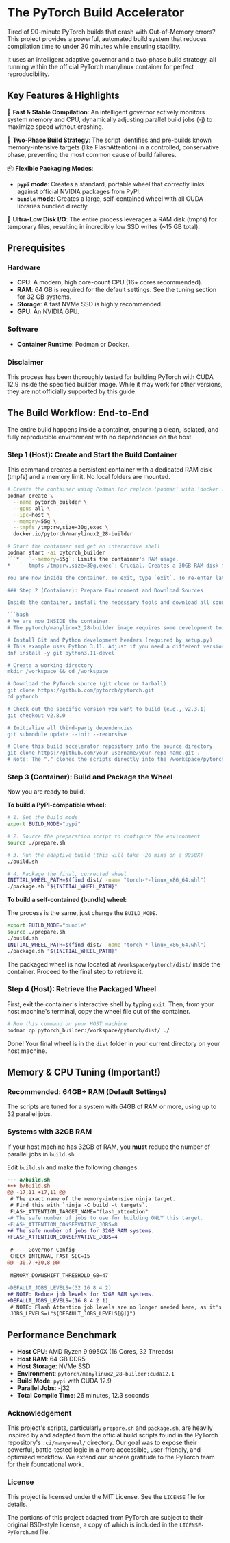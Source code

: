 # The PyTorch Build Accelerator

Tired of 90-minute PyTorch builds that crash with Out-of-Memory errors? This project provides a powerful, automated build system that reduces compilation time to under 30 minutes while ensuring stability.

It uses an intelligent adaptive governor and a two-phase build strategy, all running within the official PyTorch manylinux container for perfect reproducibility.

## Key Features & Highlights

🚀 **Fast & Stable Compilation**: An intelligent governor actively monitors system memory and CPU, dynamically adjusting parallel build jobs (-j) to maximize speed without crashing.

🧠 **Two-Phase Build Strategy**: The script identifies and pre-builds known memory-intensive targets (like FlashAttention) in a controlled, conservative phase, preventing the most common cause of build failures.

📦 **Flexible Packaging Modes**:
*   **`pypi` mode**: Creates a standard, portable wheel that correctly links against official NVIDIA packages from PyPI.
*   **`bundle` mode**: Creates a large, self-contained wheel with all CUDA libraries bundled directly.

💾 **Ultra-Low Disk I/O**: The entire process leverages a RAM disk (tmpfs) for temporary files, resulting in incredibly low SSD writes (~15 GB total).

## Prerequisites
### Hardware
*   **CPU**: A modern, high core-count CPU (16+ cores recommended).
*   **RAM**: 64 GB is required for the default settings. See the tuning section for 32 GB systems.
*   **Storage**: A fast NVMe SSD is highly recommended.
*   **GPU**: An NVIDIA GPU.

### Software
*   **Container Runtime**: Podman or Docker.

### Disclaimer
This process has been thoroughly tested for building PyTorch with CUDA 12.9 inside the specified builder image. While it may work for other versions, they are not officially supported by this guide.

## The Build Workflow: End-to-End

The entire build happens inside a container, ensuring a clean, isolated, and fully reproducible environment with no dependencies on the host.

### Step 1 (Host): Create and Start the Build Container

This command creates a persistent container with a dedicated RAM disk (tmpfs) and a memory limit. No local folders are mounted.

```bash
# Create the container using Podman (or replace 'podman' with 'docker')
podman create \
  --name pytorch_builder \
  --gpus all \
  --ipc=host \
  --memory=55g \
  --tmpfs /tmp:rw,size=30g,exec \
  docker.io/pytorch/manylinux2_28-builder

# Start the container and get an interactive shell
podman start -ai pytorch_builder
```*   `--memory=55g`: Limits the container's RAM usage.
*   `--tmpfs /tmp:rw,size=30g,exec`: Crucial. Creates a 30GB RAM disk for temporary files to maximize speed and minimize SSD wear.

You are now inside the container. To exit, type `exit`. To re-enter later, simply run `podman start -ai pytorch_builder` again.

### Step 2 (Container): Prepare Environment and Download Sources

Inside the container, install the necessary tools and download all source code.

```bash
# We are now INSIDE the container.
# The pytorch/manylinux2_28-builder image requires some development tools.

# Install Git and Python development headers (required by setup.py)
# This example uses Python 3.11. Adjust if you need a different version.
dnf install -y git python3.11-devel

# Create a working directory
mkdir /workspace && cd /workspace

# Download the PyTorch source (git clone or tarball)
git clone https://github.com/pytorch/pytorch.git
cd pytorch

# Check out the specific version you want to build (e.g., v2.3.1)
git checkout v2.8.0

# Initialize all third-party dependencies
git submodule update --init --recursive

# Clone this build accelerator repository into the source directory
git clone https://github.com/your-username/your-repo-name.git .
# Note: The "." clones the scripts directly into the /workspace/pytorch directory.
```

### Step 3 (Container): Build and Package the Wheel

Now you are ready to build.

**To build a PyPI-compatible wheel:**
```bash
# 1. Set the build mode
export BUILD_MODE="pypi"

# 2. Source the preparation script to configure the environment
source ./prepare.sh

# 3. Run the adaptive build (this will take ~26 mins on a 9950X)
./build.sh

# 4. Package the final, corrected wheel
INITIAL_WHEEL_PATH=$(find dist/ -name "torch-*-linux_x86_64.whl")
./package.sh "${INITIAL_WHEEL_PATH}"
```
**To build a self-contained (bundle) wheel:**

The process is the same, just change the `BUILD_MODE`.
```bash
export BUILD_MODE="bundle"
source ./prepare.sh
./build.sh
INITIAL_WHEEL_PATH=$(find dist/ -name "torch-*-linux_x86_64.whl")
./package.sh "${INITIAL_WHEEL_PATH}"
```
The packaged wheel is now located at `/workspace/pytorch/dist/` inside the container. Proceed to the final step to retrieve it.

### Step 4 (Host): Retrieve the Packaged Wheel

First, exit the container's interactive shell by typing `exit`. Then, from your host machine's terminal, copy the wheel file out of the container.

```bash
# Run this command on your HOST machine
podman cp pytorch_builder:/workspace/pytorch/dist/ ./
```

Done! Your final wheel is in the `dist` folder in your current directory on your host machine.

## Memory & CPU Tuning (Important!)
### Recommended: 64GB+ RAM (Default Settings)
The scripts are tuned for a system with 64GB of RAM or more, using up to 32 parallel jobs.

### Systems with 32GB RAM
If your host machine has 32GB of RAM, you **must** reduce the number of parallel jobs in `build.sh`.

Edit `build.sh` and make the following changes:
```diff
--- a/build.sh
+++ b/build.sh
@@ -17,11 +17,11 @@
 # The exact name of the memory-intensive ninja target.
 # Find this with `ninja -C build -t targets`.
 FLASH_ATTENTION_TARGET_NAME="flash_attention"
-# The safe number of jobs to use for building ONLY this target.
-FLASH_ATTENTION_CONSERVATIVE_JOBS=8
+# The safe number of jobs for 32GB RAM systems.
+FLASH_ATTENTION_CONSERVATIVE_JOBS=4
 
 # --- Governor Config ---
 CHECK_INTERVAL_FAST_SEC=15
@@ -30,7 +30,8 @@
 
 MEMORY_DOWNSHIFT_THRESHOLD_GB=47
 
-DEFAULT_JOBS_LEVELS=(32 16 8 4 2)
+# NOTE: Reduce job levels for 32GB RAM systems.
+DEFAULT_JOBS_LEVELS=(16 8 4 2 1)
 # NOTE: Flash Attention job levels are no longer needed here, as it's built separately.
 JOBS_LEVELS=("${DEFAULT_JOBS_LEVELS[@]}")
```

## Performance Benchmark
*   **Host CPU**: AMD Ryzen 9 9950X (16 Cores, 32 Threads)
*   **Host RAM**: 64 GB DDR5
*   **Host Storage**: NVMe SSD
*   **Environment**: `pytorch/manylinux2_28-builder:cuda12.1`
*   **Build Mode**: `pypi` with CUDA 12.9
*   **Parallel Jobs**: -j32
*   **Total Compile Time**: 26 minutes, 12.3 seconds

### **Acknowledgement**

This project's scripts, particularly `prepare.sh` and `package.sh`, are heavily inspired by and adapted from the official build scripts found in the PyTorch repository's `.ci/manywheel/` directory. Our goal was to expose their powerful, battle-tested logic in a more accessible, user-friendly, and optimized workflow. We extend our sincere gratitude to the PyTorch team for their foundational work.

### **License**

This project is licensed under the MIT License. See the `LICENSE` file for details.

The portions of this project adapted from PyTorch are subject to their original BSD-style license, a copy of which is included in the `LICENSE-PyTorch.md` file.

